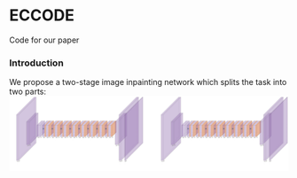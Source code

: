 # ECCODE
Code for our paper
### Introduction
We propose a two-stage image inpainting network which splits the task into two parts: 
![image](https://github.com/LIZHJUN/ECCODE/blob/main/EdgeConnect.png)
